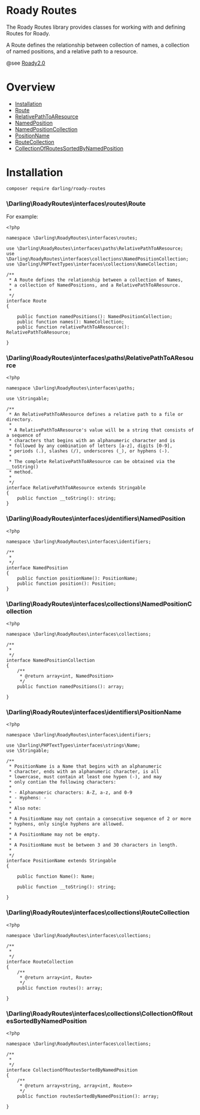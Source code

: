 # Roady Routes

The Roady Routes library provides classes for working with
and defining Routes for Roady.

A Route defines the relationship between collection of names,
a collection of named positions, and a relative path to a resource.

@see [Roady2.0](https://github.com/sevidmusic/roady)

# Overview

- [Installation](#installation)
- [Route](darlingroadyroutesinterfacesroutesroute)
- [RelativePathToAResource](darlingroadyroutesinterfacespathsrelativepathtoaresource)
- [NamedPosition](darlingroadyroutesinterfacesidentifiersnamedposition)
- [NamedPositionCollection](darlingroadyroutesinterfacescollectionsnamedpositioncollection)
- [PositionName](darlingroadyroutesinterfacesidentifierspositionname)
- [RouteCollection](darlingroadyroutesinterfacescollectionsroutecollection)
- [CollectionOfRoutesSortedByNamedPosition](darlingroadyroutesinterfacescollectionscollectionofroutessortedbynamedposition)

# Installation

```
composer require darling/roady-routes
```

### \Darling\RoadyRoutes\interfaces\routes\Route

For example:

```
<?php

namespace \Darling\RoadyRoutes\interfaces\routes;

use \Darling\RoadyRoutes\interfaces\paths\RelativePathToAResource;
use \Darling\RoadyRoutes\interfaces\collections\NamedPositionCollection;
use \Darling\PHPTextTypes\interfaces\collections\NameCollection;

/**
 * A Route defines the relationship between a collection of Names,
 * a collection of NamedPositions, and a RelativePathToAResource.
 *
 */
interface Route
{

    public function namedPositions(): NamedPositionCollection;
    public function names(): NameCollection;
    public function relativePathToAResource(): RelativePathToAResource;

}

```

### \Darling\RoadyRoutes\interfaces\paths\RelativePathToAResource

```
<?php

namespace \Darling\RoadyRoutes\interfaces\paths;

use \Stringable;

/**
 * An RelativePathToAResource defines a relative path to a file or directory.
 *
 * A RelativePathToAResource's value will be a string that consists of a sequence of
 * characters that begins with an alphanumeric character and is
 * followed by any combination of letters [a-z], digits [0-9],
 * periods (.), slashes (/), underscores (_), or hyphens (-).
 *
 * The complete RelativePathToAResource can be obtained via the __toString()
 * method.
 *
 */
interface RelativePathToAResource extends Stringable
{
    public function __toString(): string;
}

```

### \Darling\RoadyRoutes\interfaces\identifiers\NamedPosition

```
<?php

namespace \Darling\RoadyRoutes\interfaces\identifiers;

/**
 *
 */
interface NamedPosition
{
    public function positionName(): PositionName;
    public function position(): Position;
}

```

### \Darling\RoadyRoutes\interfaces\collections\NamedPositionCollection

```
<?php

namespace \Darling\RoadyRoutes\interfaces\collections;

/**
 *
 */
interface NamedPositionCollection
{
    /**
     * @return array<int, NamedPosition>
     */
    public function namedPositions(): array;

}

```

### \Darling\RoadyRoutes\interfaces\identifiers\PositionName

```
<?php

namespace \Darling\RoadyRoutes\interfaces\identifiers;

use \Darling\PHPTextTypes\interfaces\strings\Name;
use \Stringable;

/**
 * PositionName is a Name that begins with an alphanumeric
 * character, ends with an alphanumeric character, is all
 * lowercase, must contain at least one hypen (-), and may
 * only contian the following characters:
 *
 * - Alphanumeric characters: A-Z, a-z, and 0-9
 * - Hyphens: -
 *
 * Also note:
 *
 * A PositionName may not contain a consecutive sequence of 2 or more
 * hyphens, only single hyphens are allowed.
 *
 * A PositionName may not be empty.
 *
 * A PositionName must be between 3 and 30 characters in length.
 *
 */
interface PositionName extends Stringable
{

    public function Name(): Name;

    public function __toString(): string;

}

```

### \Darling\RoadyRoutes\interfaces\collections\RouteCollection

```
<?php

namespace \Darling\RoadyRoutes\interfaces\collections;

/**
 *
 */
interface RouteCollection
{
    /**
     * @return array<int, Route>
     */
    public function routes(): array;

}

```

### \Darling\RoadyRoutes\interfaces\collections\CollectionOfRoutesSortedByNamedPosition

```
<?php

namespace \Darling\RoadyRoutes\interfaces\collections;

/**
 *
 */
interface CollectionOfRoutesSortedByNamedPosition
{
    /**
     * @return array<string, array<int, Route>>
     */
    public function routesSortedByNamedPosition(): array;

}

```
